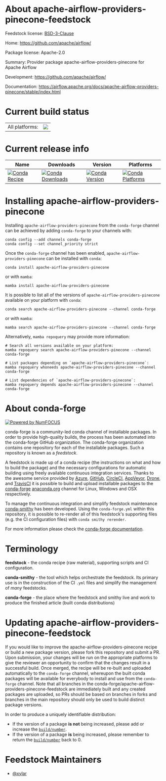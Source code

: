 About apache-airflow-providers-pinecone-feedstock
=================================================

Feedstock license: [BSD-3-Clause](https://github.com/conda-forge/apache-airflow-providers-pinecone-feedstock/blob/main/LICENSE.txt)

Home: https://github.com/apache/airflow/

Package license: Apache-2.0

Summary: Provider package apache-airflow-providers-pinecone for Apache Airflow

Development: https://github.com/apache/airflow/

Documentation: https://airflow.apache.org/docs/apache-airflow-providers-pinecone/stable/index.html

Current build status
====================


<table><tr><td>All platforms:</td>
    <td>
      <a href="https://dev.azure.com/conda-forge/feedstock-builds/_build/latest?definitionId=25740&branchName=main">
        <img src="https://dev.azure.com/conda-forge/feedstock-builds/_apis/build/status/apache-airflow-providers-pinecone-feedstock?branchName=main">
      </a>
    </td>
  </tr>
</table>

Current release info
====================

| Name | Downloads | Version | Platforms |
| --- | --- | --- | --- |
| [![Conda Recipe](https://img.shields.io/badge/recipe-apache--airflow--providers--pinecone-green.svg)](https://anaconda.org/conda-forge/apache-airflow-providers-pinecone) | [![Conda Downloads](https://img.shields.io/conda/dn/conda-forge/apache-airflow-providers-pinecone.svg)](https://anaconda.org/conda-forge/apache-airflow-providers-pinecone) | [![Conda Version](https://img.shields.io/conda/vn/conda-forge/apache-airflow-providers-pinecone.svg)](https://anaconda.org/conda-forge/apache-airflow-providers-pinecone) | [![Conda Platforms](https://img.shields.io/conda/pn/conda-forge/apache-airflow-providers-pinecone.svg)](https://anaconda.org/conda-forge/apache-airflow-providers-pinecone) |

Installing apache-airflow-providers-pinecone
============================================

Installing `apache-airflow-providers-pinecone` from the `conda-forge` channel can be achieved by adding `conda-forge` to your channels with:

```
conda config --add channels conda-forge
conda config --set channel_priority strict
```

Once the `conda-forge` channel has been enabled, `apache-airflow-providers-pinecone` can be installed with `conda`:

```
conda install apache-airflow-providers-pinecone
```

or with `mamba`:

```
mamba install apache-airflow-providers-pinecone
```

It is possible to list all of the versions of `apache-airflow-providers-pinecone` available on your platform with `conda`:

```
conda search apache-airflow-providers-pinecone --channel conda-forge
```

or with `mamba`:

```
mamba search apache-airflow-providers-pinecone --channel conda-forge
```

Alternatively, `mamba repoquery` may provide more information:

```
# Search all versions available on your platform:
mamba repoquery search apache-airflow-providers-pinecone --channel conda-forge

# List packages depending on `apache-airflow-providers-pinecone`:
mamba repoquery whoneeds apache-airflow-providers-pinecone --channel conda-forge

# List dependencies of `apache-airflow-providers-pinecone`:
mamba repoquery depends apache-airflow-providers-pinecone --channel conda-forge
```


About conda-forge
=================

[![Powered by
NumFOCUS](https://img.shields.io/badge/powered%20by-NumFOCUS-orange.svg?style=flat&colorA=E1523D&colorB=007D8A)](https://numfocus.org)

conda-forge is a community-led conda channel of installable packages.
In order to provide high-quality builds, the process has been automated into the
conda-forge GitHub organization. The conda-forge organization contains one repository
for each of the installable packages. Such a repository is known as a *feedstock*.

A feedstock is made up of a conda recipe (the instructions on what and how to build
the package) and the necessary configurations for automatic building using freely
available continuous integration services. Thanks to the awesome service provided by
[Azure](https://azure.microsoft.com/en-us/services/devops/), [GitHub](https://github.com/),
[CircleCI](https://circleci.com/), [AppVeyor](https://www.appveyor.com/),
[Drone](https://cloud.drone.io/welcome), and [TravisCI](https://travis-ci.com/)
it is possible to build and upload installable packages to the
[conda-forge](https://anaconda.org/conda-forge) [anaconda.org](https://anaconda.org/)
channel for Linux, Windows and OSX respectively.

To manage the continuous integration and simplify feedstock maintenance
[conda-smithy](https://github.com/conda-forge/conda-smithy) has been developed.
Using the ``conda-forge.yml`` within this repository, it is possible to re-render all of
this feedstock's supporting files (e.g. the CI configuration files) with ``conda smithy rerender``.

For more information please check the [conda-forge documentation](https://conda-forge.org/docs/).

Terminology
===========

**feedstock** - the conda recipe (raw material), supporting scripts and CI configuration.

**conda-smithy** - the tool which helps orchestrate the feedstock.
                   Its primary use is in the construction of the CI ``.yml`` files
                   and simplify the management of *many* feedstocks.

**conda-forge** - the place where the feedstock and smithy live and work to
                  produce the finished article (built conda distributions)


Updating apache-airflow-providers-pinecone-feedstock
====================================================

If you would like to improve the apache-airflow-providers-pinecone recipe or build a new
package version, please fork this repository and submit a PR. Upon submission,
your changes will be run on the appropriate platforms to give the reviewer an
opportunity to confirm that the changes result in a successful build. Once
merged, the recipe will be re-built and uploaded automatically to the
`conda-forge` channel, whereupon the built conda packages will be available for
everybody to install and use from the `conda-forge` channel.
Note that all branches in the conda-forge/apache-airflow-providers-pinecone-feedstock are
immediately built and any created packages are uploaded, so PRs should be based
on branches in forks and branches in the main repository should only be used to
build distinct package versions.

In order to produce a uniquely identifiable distribution:
 * If the version of a package **is not** being increased, please add or increase
   the [``build/number``](https://docs.conda.io/projects/conda-build/en/latest/resources/define-metadata.html#build-number-and-string).
 * If the version of a package **is** being increased, please remember to return
   the [``build/number``](https://docs.conda.io/projects/conda-build/en/latest/resources/define-metadata.html#build-number-and-string)
   back to 0.

Feedstock Maintainers
=====================

* [@xylar](https://github.com/xylar/)

